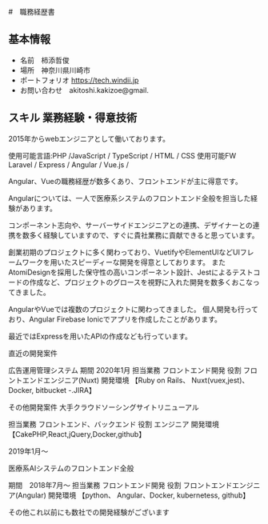 #　職務経歴書

## 基本情報

- 名前　柿添哲俊
- 場所　神奈川県川崎市
- ポートフォリオ https://tech.windii.jp
- お問い合わせ　akitoshi.kakizoe@gmail.<!-- COMBAK:  -->

## スキル 業務経験・得意技術

2015年からwebエンジニアとして働いております。

使用可能言語:PHP /JavaScript / TypeScript / HTML / CSS
使用可能FW Laravel / Express / Angular / Vue.js /

Angular、Vueの職務経歴が数多くあり、フロントエンドが主に得意です。

Angularについては、一人で医療系システムのフロントエンド全般を担当した経験があります。

コンポーネント志向や、サーバーサイドエンジニアとの連携、デザイナーとの連携を数多く経験していますので、すぐに貴社業務に貢献できると思っています。

創業初期のプロジェクトに多く関わっており、VuetifyやElementUIなどUIフレームワークを用いたスピーディーな開発を得意としております。
またAtomiDesignを採用した保守性の高いコンポーネント設計、Jestによるテストコードの作成など、プロジェクトのグロースを視野に入れた開発を数多くおこなってきました。

AngularやVueでは複数のプロジェクトに関わってきました。
個人開発も行っており、Angular Firebase Ionicでアプリを作成したことがあります。

最近ではExpressを用いたAPIの作成なども行っています。

直近の開発案件

広告運用管理システム
期間
2020年1月
担当業務
フロントエンド開発
役割
フロントエンドエンジニア(Nuxt)
開発環境
【Ruby on Rails、 Nuxt(vuex,jest)、Docker, bitbucket -.JIRA】

その他開発案件
大手クラウドソーシングサイトリニューアル

担当業務
フロントエンド、バックエンド
役割
エンジニア
開発環境
【CakePHP,React,jQuery,Docker,github】

2019年1月〜

医療系AIシステムのフロントエンド全般

期間　2018年7月〜
担当業務
フロントエンド開発
役割
フロントエンドエンジニア(Angular)
開発環境
【python、 Angular、Docker, kubernetess, github】

その他これ以前にも数社での開発経験がございます
